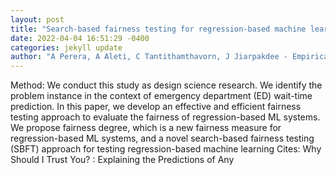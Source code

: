 ```yaml
--- 
layout: post 
title: "Search-based fairness testing for regression-based machine learning systems" 
date: 2022-04-04 16:51:29 -0400 
categories: jekyll update 
author: "A Perera, A Aleti, C Tantithamthavorn, J Jiarpakdee - Empirical Software , 2022" 
--- 
```

Method: We conduct this study as design science research. We identify the problem instance in the context of emergency department (ED) wait-time prediction. In this paper, we develop an effective and efficient fairness testing approach to evaluate the fairness of regression-based ML systems. We propose fairness degree, which is a new fairness measure for regression-based ML systems, and a novel search-based fairness testing (SBFT) approach for testing regression-based machine learning Cites: Why Should I Trust You? : Explaining the Predictions of Any